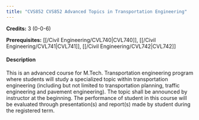 ```yaml
---
title: "CVS852 CVS852 Advanced Topics in Transportation Engineering"
---
```

**Credits:** 3 (0-0-6)

**Prerequisites:** [[/Civil Engineering/CVL740|CVL740]], [[/Civil Engineering/CVL741|CVL741]], [[/Civil Engineering/CVL742|CVL742]]

#### Description
This is an advanced course for M.Tech. Transportation engineering program where students will study a specialized topic within transportation engineering (including but not limited to transportation planning, traffic engineering and pavement engineering). The topic shall be announced by instructor at the beginning. The performance of student in this course will be evaluated through presentation(s) and report(s) made by student during the registered term.